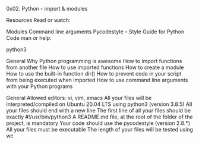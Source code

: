 0x02. Python - import & modules

Resources
Read or watch:

Modules
Command line arguments
Pycodestyle – Style Guide for Python Code
man or help:

python3


General
Why Python programming is awesome
How to import functions from another file
How to use imported functions
How to create a module
How to use the built-in function dir()
How to prevent code in your script from being executed when imported
How to use command line arguments with your Python programs

General
Allowed editors: vi, vim, emacs
All your files will be interpreted/compiled on Ubuntu 20.04 LTS using python3 (version 3.8.5)
All your files should end with a new line
The first line of all your files should be exactly #!/usr/bin/python3
A README.md file, at the root of the folder of the project, is mandatory
Your code should use the pycodestyle (version 2.8.*)
All your files must be executable
The length of your files will be tested using wc
